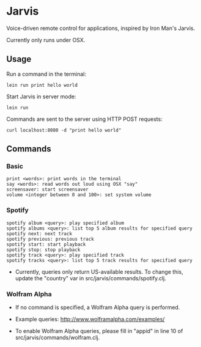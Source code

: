 # Jarvis

Voice-driven remote control for applications, inspired by Iron Man's Jarvis.

Currently only runs under OSX.

## Usage

Run a command in the terminal:

    lein run print hello world

Start Jarvis in server mode:

    lein run

Commands are sent to the server using HTTP POST requests:

    curl localhost:8080 -d "print hello world"

## Commands

### Basic

    print <words>: print words in the terminal
    say <words>: read words out loud using OSX "say"
    screensaver: start screensaver
    volume <integer between 0 and 100>: set system volume

### Spotify

    spotify album <query>: play specified album
    spotify albums <query>: list top 5 album results for specified query
    spotify next: next track
    spotify previous: previous track
    spotify start: start playback
    spotify stop: stop playback
    spotify track <query>: play specified track
    spotify tracks <query>: list top 5 track results for specified query

* Currently, queries only return US-available results. To change this, update the "country" var in src/jarvis/commands/spotify.clj.

### Wolfram Alpha

* If no command is specified, a Wolfram Alpha query is performed.

* Example queries: http://www.wolframalpha.com/examples/

* To enable Wolfram Alpha queries, please fill in "appid" in line 10 of src/jarvis/commands/wolfram.clj.

